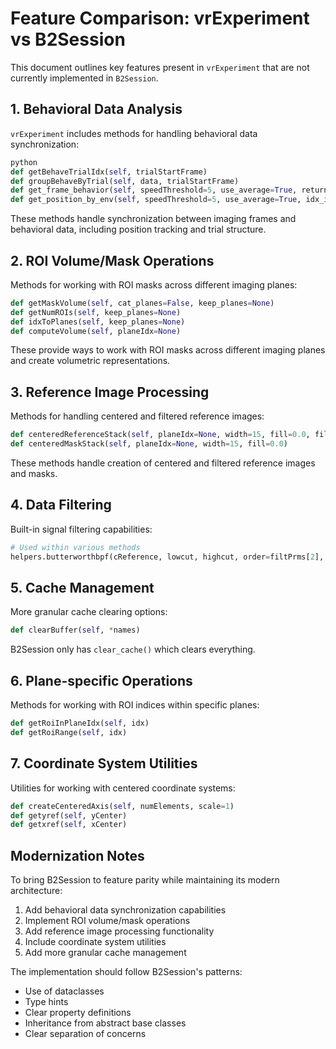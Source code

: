 # Feature Comparison: vrExperiment vs B2Session

This document outlines key features present in `vrExperiment` that are not currently implemented in `B2Session`.

## 1. Behavioral Data Analysis

`vrExperiment` includes methods for handling behavioral data synchronization:
```python
python
def getBehaveTrialIdx(self, trialStartFrame)
def groupBehaveByTrial(self, data, trialStartFrame)
def get_frame_behavior(self, speedThreshold=5, use_average=True, return_speed=False)
def get_position_by_env(self, speedThreshold=5, use_average=True, idx_ignore=-100, return_speed=False)
```

These methods handle synchronization between imaging frames and behavioral data, including position tracking and trial structure.

## 2. ROI Volume/Mask Operations

Methods for working with ROI masks across different imaging planes:
```python
def getMaskVolume(self, cat_planes=False, keep_planes=None)
def getNumROIs(self, keep_planes=None)
def idxToPlanes(self, keep_planes=None)
def computeVolume(self, planeIdx=None)
```

These provide ways to work with ROI masks across different imaging planes and create volumetric representations.

## 3. Reference Image Processing

Methods for handling centered and filtered reference images:

```python
def centeredReferenceStack(self, planeIdx=None, width=15, fill=0.0, filtPrms=None)
def centeredMaskStack(self, planeIdx=None, width=15, fill=0.0)
```

These methods handle creation of centered and filtered reference images and masks.

## 4. Data Filtering

Built-in signal filtering capabilities:

```python
# Used within various methods
helpers.butterworthbpf(cReference, lowcut, highcut, order=filtPrms[2], fs=filtPrms[3])
```

## 5. Cache Management

More granular cache clearing options:

```python
def clearBuffer(self, *names)
```

B2Session only has `clear_cache()` which clears everything.

## 6. Plane-specific Operations

Methods for working with ROI indices within specific planes:

```python
def getRoiInPlaneIdx(self, idx)
def getRoiRange(self, idx)
```

## 7. Coordinate System Utilities

Utilities for working with centered coordinate systems:

```python
def createCenteredAxis(self, numElements, scale=1)
def getyref(self, yCenter)
def getxref(self, xCenter)
```

## Modernization Notes

To bring B2Session to feature parity while maintaining its modern architecture:

1. Add behavioral data synchronization capabilities
2. Implement ROI volume/mask operations
3. Add reference image processing functionality
4. Include coordinate system utilities
5. Add more granular cache management

The implementation should follow B2Session's patterns:
- Use of dataclasses
- Type hints
- Clear property definitions
- Inheritance from abstract base classes
- Clear separation of concerns